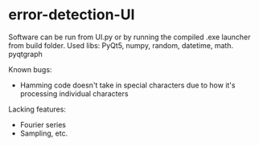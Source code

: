 # error-detection-UI

Software can be run from UI.py or by running the compiled .exe launcher from build folder. Used libs: PyQt5, numpy, random, datetime, math. pyqtgraph

Known bugs:
- Hamming code doesn't take in special characters due to how it's processing individual characters

Lacking features:
- Fourier series
- Sampling, etc.
